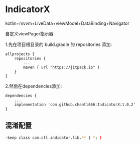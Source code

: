# IndicatorX
kotlin+mvvm+LiveData+viewModel+DataBinding+Navigator

自定义viewPager指示器

1.先在项目根目录的 build.gradle 的 repositories 添加:
```
allprojects {
    repositories {
        ...
        maven { url "https://jitpack.io" }
    }
}
```

2.然后在dependencies添加:
```
dependencies {
	...
	implementation 'com.github.chentl666:IndicatorX:1.0.2'
}
```

## 混淆配置
```sh
-keep class com.ctl.indicator.lib.** { *; }
```
